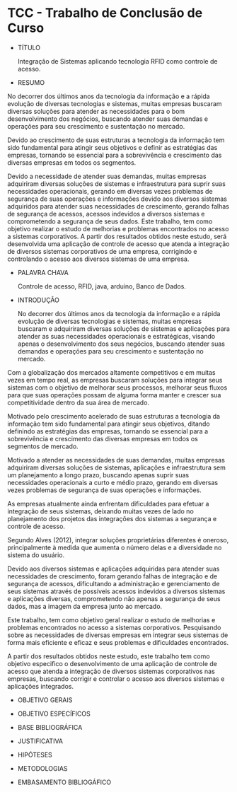 # TCC - Trabalho de Conclusão de Curso


- TÍTULO

  Integração de Sistemas aplicando tecnologia RFID como controle de acesso.

 - RESUMO

<p>No decorrer dos últimos anos da tecnologia da informação e a rápida evolução de diversas tecnologias e sistemas, muitas empresas buscaram diversas soluções para atender as necessidades para o bom desenvolvimento dos negócios, buscando atender suas demandas e operações para seu crescimento e sustentação no mercado.</p>
<p>Devido ao crescimento de suas estruturas a tecnologia da informação tem sido fundamental para atingir seus objetivos e definir as estratégias das empresas, tornando se essencial para a sobrevivência e crescimento das diversas empresas em todos os segmentos.</p>
<p>Devido a necessidade de atender suas demandas, muitas empresas adquiriram diversas soluções de sistemas e infraestrutura para suprir suas necessidades operacionais, gerando em diversas vezes problemas de segurança de suas operações e informações devido aos diversos sistemas adquiridos para atender suas necessidades de crescimento, gerando falhas de segurança de acessos, acessos indevidos a diversos sistemas e comprometendo a segurança de seus dados. Este trabalho, tem como objetivo realizar o estudo de melhorias e problemas encontrados no acesso a sistemas corporativos. A partir dos resultados obtidos neste estudo, será desenvolvida uma aplicação de controle de acesso que atenda a integração de diversos sistemas corporativos de uma empresa, corrigindo e controlando o acesso aos diversos sistemas de uma empresa.</p>
  

- PALAVRA CHAVA
  <p>Controle de acesso, RFID, java, arduino, Banco de Dados.<p/>

- INTRODUÇÃO
  
  <p>No decorrer dos últimos anos da tecnologia da informação e a rápida evolução de diversas tecnologias e sistemas, muitas empresas buscaram e adquiriram diversas soluções de sistemas e aplicações para atender as suas necessidades operacionais e estratégicas, visando apenas o desenvolvimento dos seus negócios, buscando atender suas demandas e operações para seu crescimento e sustentação no mercado.</p>

<p>Com a globalização dos mercados altamente competitivos e em muitas vezes em tempo real, as empresas buscaram soluções para integrar seus sistemas com o objetivo de melhorar seus processos, melhorar seus fluxos para que suas operações possam de alguma forma manter e crescer sua competitividade dentro da sua área de mercado.</p>

  <p>Motivado pelo crescimento acelerado de suas estruturas a tecnologia da informação tem sido fundamental para atingir seus objetivos, ditando definindo as estratégias das empresas, tornando se essencial para a sobrevivência e crescimento das diversas empresas em todos os segmentos de mercado.</p>

<p>Motivado a atender as necessidades de suas demandas, muitas empresas adquiriram diversas soluções de sistemas, aplicações e infraestrutura sem um planejamento a longo prazo, buscando apenas suprir suas necessidades operacionais a curto e médio prazo, gerando em diversas vezes problemas de segurança de suas operações e informações.</p>

<p>As empresas atualmente ainda enfrentam dificuldades para efetuar a integração de seus sistemas, deixando muitas vezes de lado no planejamento dos projetos das integrações dos sistemas a segurança e controle de acesso.</p>

<p>Segundo Alves (2012), integrar soluções proprietárias diferentes é oneroso, principalmente à medida que aumenta o número delas e a diversidade no sistema do usuário.</p>

<p>Devido aos diversos sistemas e aplicações adquiridas para atender suas necessidades de crescimento, foram gerando falhas de integração e de segurança de acessos, dificultando a administração e gerenciamento de seus sistemas através de possíveis acessos indevidos a diversos sistemas e aplicações diversas, comprometendo não apenas a segurança de seus dados, mas a imagem da empresa junto ao mercado.</p>

<p>Este trabalho, tem como objetivo geral realizar o estudo de melhorias e problemas encontrados no acesso a sistemas corporativos. Pesquisando sobre as necessidades de diversas empresas em integrar seus sistemas de forma mais eficiente e eficaz e seus problemas e dificuldades encontrados.</p>

<p>A partir dos resultados obtidos neste estudo, este trabalho tem como objetivo especifico o desenvolvimento de uma aplicação de controle de acesso que atenda a integração de diversos sistemas corporativos nas empresas, buscando corrigir e controlar o acesso aos diversos sistemas e aplicações integrados.</p>

- OBJETIVO GERAIS

- OBJETIVO ESPECÍFICOS

- BASE BIBLIOGRÁFICA

- JUSTIFICATIVA

- HIPÓTESES

- METODOLOGIAS

- EMBASAMENTO BIBLIOGÁFICO
